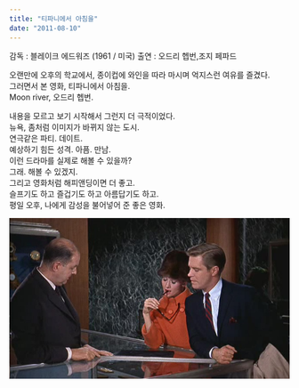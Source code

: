 ```yaml
---
title: "티파니에서 아침을"
date: "2011-08-10"
---
```


감독 : 블레이크 에드워즈 (1961 / 미국)
출연 : 오드리 헵번,조지 페파드

  
오랜만에 오후의 학교에서, 종이컵에 와인을 따라 마시며 억지스런 여유를 즐겼다.  
그러면서 본 영화, 티파니에서 아침을.  
Moon river, 오드리 헵번.  
  
내용을 모르고 보기 시작해서 그런지 더 극적이었다.  
뉴욕, 좀처럼 이미지가 바뀌지 않는 도시.  
연극같은 파티. 데이트.  
예상하기 힘든 성격. 아픔. 만남.  
이런 드라마를 실제로 해볼 수 있을까?  
그래. 해볼 수 있겠지.  
그리고 영화처럼 해피앤딩이면 더 좋고.   
슬프기도 하고 즐겁기도 하고 아름답기도 하고.  
평일 오후, 나에게 감성을 불어넣어 준 좋은 영화.  
  

![](/photo/movie/2011-08-10-티파니에서_아침을.jpg)
